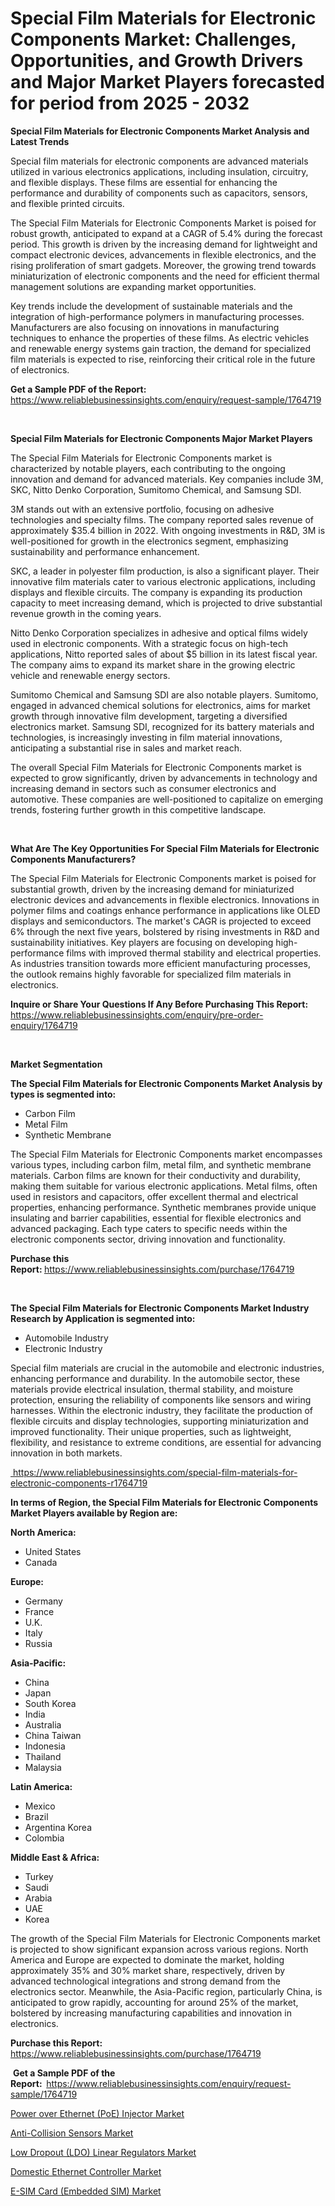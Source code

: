 <p><h1>Special Film Materials for Electronic Components Market: Challenges, Opportunities, and Growth Drivers and Major Market Players forecasted for period from 2025 - 2032</h1></p><p><strong>Special Film Materials for Electronic Components Market Analysis and Latest Trends</strong></p>
<p><p>Special film materials for electronic components are advanced materials utilized in various electronics applications, including insulation, circuitry, and flexible displays. These films are essential for enhancing the performance and durability of components such as capacitors, sensors, and flexible printed circuits. </p><p>The Special Film Materials for Electronic Components Market is poised for robust growth, anticipated to expand at a CAGR of 5.4% during the forecast period. This growth is driven by the increasing demand for lightweight and compact electronic devices, advancements in flexible electronics, and the rising proliferation of smart gadgets. Moreover, the growing trend towards miniaturization of electronic components and the need for efficient thermal management solutions are expanding market opportunities. </p><p>Key trends include the development of sustainable materials and the integration of high-performance polymers in manufacturing processes. Manufacturers are also focusing on innovations in manufacturing techniques to enhance the properties of these films. As electric vehicles and renewable energy systems gain traction, the demand for specialized film materials is expected to rise, reinforcing their critical role in the future of electronics.</p></p>
<p><strong>Get a Sample PDF of the Report:&nbsp;</strong> <a href="https://www.reliablebusinessinsights.com/enquiry/request-sample/1764719?utm_campaign=1837&utm_medium=2&utm_source=Github&utm_content=ia&utm_term=06042025&utm_id=special-film-materials-for-electronic-components">https://www.reliablebusinessinsights.com/enquiry/request-sample/1764719</a></p>
<p>&nbsp;</p>
<p><strong>Special Film Materials for Electronic Components Major Market Players</strong></p>
<p><p>The Special Film Materials for Electronic Components market is characterized by notable players, each contributing to the ongoing innovation and demand for advanced materials. Key companies include 3M, SKC, Nitto Denko Corporation, Sumitomo Chemical, and Samsung SDI.</p><p>3M stands out with an extensive portfolio, focusing on adhesive technologies and specialty films. The company reported sales revenue of approximately $35.4 billion in 2022. With ongoing investments in R&D, 3M is well-positioned for growth in the electronics segment, emphasizing sustainability and performance enhancement.</p><p>SKC, a leader in polyester film production, is also a significant player. Their innovative film materials cater to various electronic applications, including displays and flexible circuits. The company is expanding its production capacity to meet increasing demand, which is projected to drive substantial revenue growth in the coming years.</p><p>Nitto Denko Corporation specializes in adhesive and optical films widely used in electronic components. With a strategic focus on high-tech applications, Nitto reported sales of about $5 billion in its latest fiscal year. The company aims to expand its market share in the growing electric vehicle and renewable energy sectors.</p><p>Sumitomo Chemical and Samsung SDI are also notable players. Sumitomo, engaged in advanced chemical solutions for electronics, aims for market growth through innovative film development, targeting a diversified electronics market. Samsung SDI, recognized for its battery materials and technologies, is increasingly investing in film material innovations, anticipating a substantial rise in sales and market reach.</p><p>The overall Special Film Materials for Electronic Components market is expected to grow significantly, driven by advancements in technology and increasing demand in sectors such as consumer electronics and automotive. These companies are well-positioned to capitalize on emerging trends, fostering further growth in this competitive landscape.</p></p>
<p>&nbsp;</p>
<p><strong>What Are The Key Opportunities For Special Film Materials for Electronic Components Manufacturers?</strong></p>
<p><p>The Special Film Materials for Electronic Components market is poised for substantial growth, driven by the increasing demand for miniaturized electronic devices and advancements in flexible electronics. Innovations in polymer films and coatings enhance performance in applications like OLED displays and semiconductors. The market's CAGR is projected to exceed 6% through the next five years, bolstered by rising investments in R&D and sustainability initiatives. Key players are focusing on developing high-performance films with improved thermal stability and electrical properties. As industries transition towards more efficient manufacturing processes, the outlook remains highly favorable for specialized film materials in electronics.</p></p>
<p><strong>Inquire or Share Your Questions If Any Before Purchasing This Report:</strong> <a href="https://www.reliablebusinessinsights.com/enquiry/pre-order-enquiry/1764719?utm_campaign=1837&utm_medium=2&utm_source=Github&utm_content=ia&utm_term=06042025&utm_id=special-film-materials-for-electronic-components">https://www.reliablebusinessinsights.com/enquiry/pre-order-enquiry/1764719</a></p>
<p>&nbsp;</p>
<p><strong>Market Segmentation</strong></p>
<p><strong>The Special Film Materials for Electronic Components Market Analysis by types is segmented into:</strong></p>
<p><ul><li>Carbon Film</li><li>Metal Film</li><li>Synthetic Membrane</li></ul></p>
<p><p>The Special Film Materials for Electronic Components market encompasses various types, including carbon film, metal film, and synthetic membrane materials. Carbon films are known for their conductivity and durability, making them suitable for various electronic applications. Metal films, often used in resistors and capacitors, offer excellent thermal and electrical properties, enhancing performance. Synthetic membranes provide unique insulating and barrier capabilities, essential for flexible electronics and advanced packaging. Each type caters to specific needs within the electronic components sector, driving innovation and functionality.</p></p>
<p><strong>Purchase this Report:&nbsp;</strong><a href="https://www.reliablebusinessinsights.com/purchase/1764719?utm_campaign=1837&utm_medium=2&utm_source=Github&utm_content=ia&utm_term=06042025&utm_id=special-film-materials-for-electronic-components">https://www.reliablebusinessinsights.com/purchase/1764719</a></p>
<p>&nbsp;</p>
<p><strong>The Special Film Materials for Electronic Components Market Industry Research by Application is segmented into:</strong></p>
<p><ul><li>Automobile Industry</li><li>Electronic Industry</li></ul></p>
<p><p>Special film materials are crucial in the automobile and electronic industries, enhancing performance and durability. In the automobile sector, these materials provide electrical insulation, thermal stability, and moisture protection, ensuring the reliability of components like sensors and wiring harnesses. Within the electronic industry, they facilitate the production of flexible circuits and display technologies, supporting miniaturization and improved functionality. Their unique properties, such as lightweight, flexibility, and resistance to extreme conditions, are essential for advancing innovation in both markets.</p></p>
<p><a href="https://www.reliablebusinessinsights.com/special-film-materials-for-electronic-components-r1764719?utm_campaign=1837&utm_medium=2&utm_source=Github&utm_content=ia&utm_term=06042025&utm_id=special-film-materials-for-electronic-components">&nbsp;https://www.reliablebusinessinsights.com/special-film-materials-for-electronic-components-r1764719</a></p>
<p><strong>In terms of Region, the Special Film Materials for Electronic Components Market Players available by Region are:</strong></p>
<p>
    <p> <strong> North America: </strong>
        <ul>
            <li>United States</li>
            <li>Canada</li>
        </ul>
        </p> 
    <p> <strong> Europe: </strong>
        <ul>
            <li>Germany</li>
            <li>France</li>
            <li>U.K.</li>
            <li>Italy</li>
            <li>Russia</li>
        </ul>
        </p> 
    <p> <strong> Asia-Pacific: </strong>
        <ul>
            <li>China</li>
            <li>Japan</li>
            <li>South Korea</li>
            <li>India</li>
            <li>Australia</li>
            <li>China Taiwan</li>
            <li>Indonesia</li>
            <li>Thailand</li>
            <li>Malaysia</li>
        </ul>
        </p> 
    <p> <strong> Latin America: </strong>
        <ul>
            <li>Mexico</li>
            <li>Brazil</li>
            <li>Argentina Korea</li>
            <li>Colombia</li>
        </ul>
        </p> 
    <p> <strong> Middle East & Africa: </strong>
        <ul>
            <li>Turkey</li>
            <li>Saudi</li>
            <li>Arabia</li>
            <li>UAE</li>
            <li>Korea</li>
        </ul>
    </p>
    </p>
<p><p>The growth of the Special Film Materials for Electronic Components market is projected to show significant expansion across various regions. North America and Europe are expected to dominate the market, holding approximately 35% and 30% market share, respectively, driven by advanced technological integrations and strong demand from the electronics sector. Meanwhile, the Asia-Pacific region, particularly China, is anticipated to grow rapidly, accounting for around 25% of the market, bolstered by increasing manufacturing capabilities and innovation in electronics.</p></p>
<p><strong>Purchase this Report: </strong><a href="https://www.reliablebusinessinsights.com/purchase/1764719?utm_campaign=1837&utm_medium=2&utm_source=Github&utm_content=ia&utm_term=06042025&utm_id=special-film-materials-for-electronic-components">https://www.reliablebusinessinsights.com/purchase/1764719</a></p>
<p>&nbsp;<strong>Get a Sample PDF of the Report:&nbsp;&nbsp;</strong><a href="https://www.reliablebusinessinsights.com/enquiry/request-sample/1764719?utm_campaign=1837&utm_medium=2&utm_source=Github&utm_content=ia&utm_term=06042025&utm_id=special-film-materials-for-electronic-components">https://www.reliablebusinessinsights.com/enquiry/request-sample/1764719</a></p>
<p><strong></strong></p>
<p><p><a href="https://github.com/keohannchavo/Market-Research-Report-List-1/blob/main/power-over-ethernet-poe-injector-market.md?utm_campaign=1837&utm_medium=2&utm_source=Github&utm_content=ia&utm_term=06042025&utm_id=special-film-materials-for-electronic-components">Power over Ethernet (PoE) Injector Market</a></p><p><a href="https://github.com/dukerghostki/Market-Research-Report-List-1/blob/main/anti-collision-sensors-market.md?utm_campaign=1837&utm_medium=2&utm_source=Github&utm_content=ia&utm_term=06042025&utm_id=special-film-materials-for-electronic-components">Anti-Collision Sensors Market</a></p><p><a href="https://github.com/janotjuljo/Market-Research-Report-List-1/blob/main/low-dropout-ldo-linear-regulators-market.md?utm_campaign=1837&utm_medium=2&utm_source=Github&utm_content=ia&utm_term=06042025&utm_id=special-film-materials-for-electronic-components">Low Dropout (LDO) Linear Regulators Market</a></p><p><a href="https://github.com/ssaradulai/Market-Research-Report-List-1/blob/main/domestic-ethernet-controller-market.md?utm_campaign=1837&utm_medium=2&utm_source=Github&utm_content=ia&utm_term=06042025&utm_id=special-film-materials-for-electronic-components">Domestic Ethernet Controller Market</a></p><p><a href="https://github.com/taveyasenay/Market-Research-Report-List-1/blob/main/e-sim-card-embedded-sim-market.md?utm_campaign=1837&utm_medium=2&utm_source=Github&utm_content=ia&utm_term=06042025&utm_id=special-film-materials-for-electronic-components">E-SIM Card (Embedded SIM) Market</a></p></p>